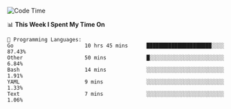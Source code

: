 <!--START_SECTION:waka-->
![Code Time](http://img.shields.io/badge/Code%20Time-326%20hrs%2054%20mins-blue)

📊 **This Week I Spent My Time On** 

```text
💬 Programming Languages: 
Go                       10 hrs 45 mins      █████████████████████░░░░   87.43% 
Other                    50 mins             █░░░░░░░░░░░░░░░░░░░░░░░░   6.84% 
Bash                     14 mins             ░░░░░░░░░░░░░░░░░░░░░░░░░   1.91% 
YAML                     9 mins              ░░░░░░░░░░░░░░░░░░░░░░░░░   1.33% 
Text                     7 mins              ░░░░░░░░░░░░░░░░░░░░░░░░░   1.06%

```


<!--END_SECTION:waka-->